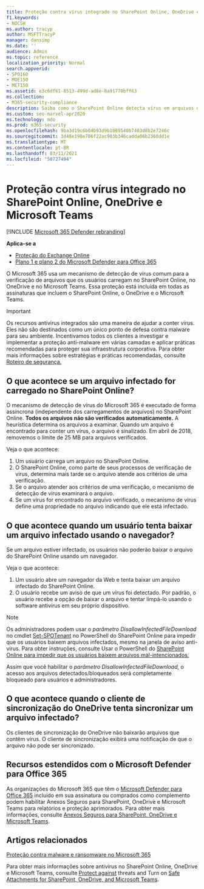 ```yaml
---
title: Proteção contra vírus integrado no SharePoint Online, OneDrive e Microsoft Teams
f1.keywords:
- NOCSH
ms.author: tracyp
author: MSFTTracyP
manager: dansimp
ms.date: ''
audience: Admin
ms.topic: reference
localization_priority: Normal
search.appverid:
- SPO160
- MOE150
- MET150
ms.assetid: e3c6df61-8513-499d-ad8e-8a91770bff63
ms.collection:
- M365-security-compliance
description: Saiba como o SharePoint Online detecta vírus em arquivos que os usuários carregam e impede que os usuários baixem ou sincronizem os arquivos.
ms.custom: seo-marvel-apr2020
ms.technology: mdo
ms.prod: m365-security
ms.openlocfilehash: 9ba3d19c6b04b93d9b1089540b7483d8b2e7246c
ms.sourcegitcommit: 3d48e198e706f22ac903b346cadda06b2368dd1e
ms.translationtype: MT
ms.contentlocale: pt-BR
ms.lasthandoff: 03/11/2021
ms.locfileid: "50727494"
---
```

# <a name="built-in-virus-protection-in-sharepoint-online-onedrive-and-microsoft-teams"></a>Proteção contra vírus integrado no SharePoint Online, OneDrive e Microsoft Teams

[!INCLUDE [Microsoft 365 Defender rebranding](../includes/microsoft-defender-for-office.md)]

**Aplica-se a**
- [Proteção do Exchange Online](exchange-online-protection-overview.md)
- [Plano 1 e plano 2 do Microsoft Defender para Office 365](office-365-atp.md)

O Microsoft 365 usa um mecanismo de detecção de vírus comum para a verificação de arquivos que os usuários carregam no SharePoint Online, no OneDrive e no Microsoft Teams. Essa proteção está incluída em todas as assinaturas que incluem o SharePoint Online, o OneDrive e o Microsoft Teams.

> [!IMPORTANT]
> Os recursos antivírus integrados são uma maneira de ajudar a conter vírus. Eles não são destinados como um único ponto de defesa contra malware para seu ambiente. Incentivamos todos os clientes a investigar e implementar a proteção anti-malware em várias camadas e aplicar práticas recomendadas para proteger sua infraestrutura corporativa. Para obter mais informações sobre estratégias e práticas recomendadas, consulte [Roteiro de segurança.](security-roadmap.md)

## <a name="what-happens-if-an-infected-file-is-uploaded-to-sharepoint-online"></a>O que acontece se um arquivo infectado for carregado no SharePoint Online?

O mecanismo de detecção de vírus do Microsoft 365 é executado de forma assíncrona (independente dos carregamentos de arquivos) no SharePoint Online. **Todos os arquivos não são verificados automaticamente.** A heurística determina os arquivos a examinar. Quando um arquivo é encontrado para conter um vírus, o arquivo é sinalizado. Em abril de 2018, removemos o limite de 25 MB para arquivos verificados.

Veja o que acontece:

1. Um usuário carrega um arquivo no SharePoint Online.
2. O SharePoint Online, como parte de seus processos de verificação de vírus, determina mais tarde se o arquivo atende aos critérios de uma verificação.
3. Se o arquivo atender aos critérios de uma verificação, o mecanismo de detecção de vírus examinará o arquivo.
4. Se um vírus for encontrado no arquivo verificado, o mecanismo de vírus define uma propriedade no arquivo indicando que ele está infectado.

## <a name="what-happens-when-a-user-tries-to-download-an-infected-file-by-using-the-browser"></a>O que acontece quando um usuário tenta baixar um arquivo infectado usando o navegador?

Se um arquivo estiver infectado, os usuários não poderão baixar o arquivo do SharePoint Online usando um navegador.

Veja o que acontece:

1. Um usuário abre um navegador da Web e tenta baixar um arquivo infectado do SharePoint Online.
2. O usuário recebe um aviso de que um vírus foi detectado. Por padrão, o usuário recebe a opção de baixar o arquivo e tentar limpá-lo usando o software antivírus em seu próprio dispositivo.

> [!NOTE]
>
> Os administradores podem usar o *parâmetro DisallowInfectedFileDownload* no cmdlet [Set-SPOTenant](https://docs.microsoft.com/powershell/module/sharepoint-online/Set-SPOTenant) no PowerShell do SharePoint Online para impedir que os usuários baixem arquivos infectados, mesmo na janela de aviso anti-vírus. Para obter instruções, consulte Usar o PowerShell do [SharePoint Online para impedir que os usuários baixem arquivos mal-intencionados.](turn-on-atp-for-spo-odb-and-teams.md#step-2-recommended-use-sharepoint-online-powershell-to-prevent-users-from-downloading-malicious-files)
>
> Assim que você habilitar o *parâmetro DisallowInfectedFileDownload,* o acesso aos arquivos detectados/bloqueados será completamente bloqueado para usuários e administradores.

## <a name="what-happens-when-the-onedrive-sync-client-tries-to-sync-an-infected-file"></a>O que acontece quando o cliente de sincronização do OneDrive tenta sincronizar um arquivo infectado?

Os clientes de sincronização do OneDrive não baixarão arquivos que contêm vírus. O cliente de sincronização exibirá uma notificação de que o arquivo não pode ser sincronizado.

## <a name="extended-capabilities-with-microsoft-defender-for-office-365"></a>Recursos estendidos com o Microsoft Defender para Office 365

As organizações do Microsoft 365 que têm o [Microsoft Defender para Office 365](office-365-atp.md) incluído em sua assinatura ou comprados como complemento podem habilitar Anexos Seguros para SharePoint, OneDrive e Microsoft Teams para relatórios e proteção aprimorados. Para obter mais informações, consulte [Anexos Seguros para SharePoint, OneDrive e Microsoft Teams](atp-for-spo-odb-and-teams.md).

## <a name="related-articles"></a>Artigos relacionados

[Proteção contra malware e ransomware no Microsoft 365](https://docs.microsoft.com/compliance/assurance/assurance-malware-and-ransomware-protection)

Para obter mais informações sobre antivírus no SharePoint Online, OneDrive e Microsoft Teams, consulte [Protect against](protect-against-threats.md) threats and Turn on [Safe Attachments for SharePoint, OneDrive, and Microsoft Teams](turn-on-atp-for-spo-odb-and-teams.md).
